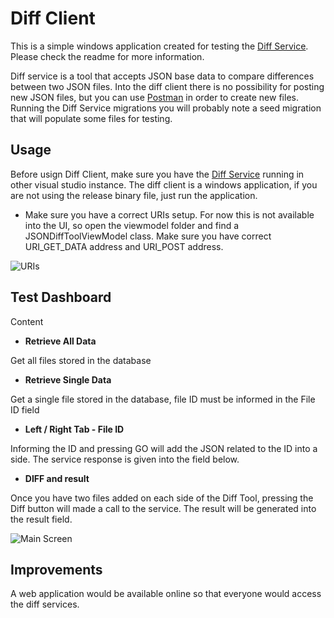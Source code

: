 # Diff Client

This is a simple windows application created for testing the [Diff Service](https://github.com/erasmosoares/SimpleService). Please check
the readme for more information.

Diff service is a tool that accepts JSON base data to compare differences between two JSON files. Into the diff client there is no possibility
for posting new JSON files, but you can use [Postman](https://www.getpostman.com/) in order to create new files. Running the Diff Service
migrations you will probably note a seed migration that will populate some files for testing.


<h2> Usage </h2>

Before usign Diff Client, make sure you have the [Diff Service](https://github.com/erasmosoares/SimpleService) running in other visual studio 
instance. The diff client is a windows application, if you are not using the release binary file, just run the application.

 - Make sure you have a correct URIs setup. For now this is not available into the UI, so open the viewmodel folder and find a
 JSONDiffToolViewModel class. Make sure you have correct URI_GET_DATA address and URI_POST address.
 
 ![URIs](https://www.dropbox.com/s/cdz5ucu92h4besv/Untitled.png?raw=1)
 
 <h2> Test Dashboard </h2>
 
 Content
 
 * **Retrieve All Data**
  
  Get all files stored in the database
  
  
 * **Retrieve Single Data**
 
 Get a single file stored in the database, file ID must be informed in the File ID field
 
  * **Left / Right Tab - File ID**
  
  Informing the ID and pressing GO will add the JSON related to the ID into a side. The service response is given into the
  field below.
  
  * **DIFF and result**
  
  Once you have two files added on each side of the Diff Tool, pressing the Diff button will made a call to the service. The result will
  be generated into the result field.
 
 ![Main Screen](https://www.dropbox.com/s/kjce9ujuc9fy473/Untitled2.png?raw=1)
 
 <h2> Improvements </h2>
  
  A web application would be available online so that everyone would access the diff services.
 
